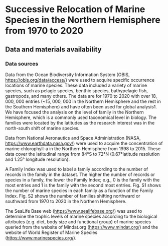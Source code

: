 # Successive Relocation of Marine Species in the Northern Hemisphere from 1970 to 2020
## Data and materials availability
### Data sources
Data from the Ocean Biodiversity Information System (OBIS, https://obis.org/data/access/) were used to acquire specific occurrence locations of marine species. These data included a variety of marine species, such as pelagic species, benthic species, bathypelagic fish, gastropods, and many others. The data are for 1970 to 2020 with over 18, 000, 000 entries (~15, 000, 000 in the Northern Hemisphere and the rest in the Southern Hemisphere) and have often been used for global analysis1. We have focused the analysis on the level of family in the Northern Hemisphere, which is a commonly used taxonomical level in biology. The families were located by the latitudes as the research interest was in the north-south shift of marine species. 

Data from National Aeronautics and Space Administration (NASA, https://www.earthdata.nasa.gov/) were used to acquire the concentration of marine chlorophyll-a in the Northern Hemisphere from 1998 to 2015. These data cover the latitudinal range from 84°S to 72°N (0.67°latitude resolution and 1.25°  longitude resolution).

A Family Index was used to label a family according to the number of records in the family in the dataset. The higher the number of records or species in a family, the lower the Family Index; e.g., 0 is the family with the most entries and 1 is the family with the second most entries. Fig. S1 shows the number of marine species in each family as a function of the Family Index. Fig. S2 shows the number of families shifting northward or southward from 1970 to 2020 in the Northern Hemisphere.

The SeaLife Base web (https://www.sealifebase.org/) was used to determine the trophic levels of marine species according to the biological attributes (e.g. diet, body size and functional group) of marine species queried from the website of Mindat.org (https://www.mindat.org/) and the website of World Register of Marine Species (https://www.marinespecies.org/).
